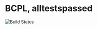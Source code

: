 # BCPL, alltestspassed

![Build Status](https://travis-ci.org/cyber-dojo-languages/bcpl-alltestspassed.svg?branch=master)
